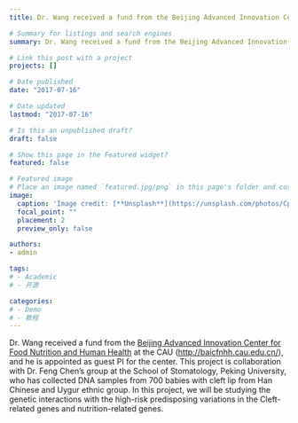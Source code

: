 ```yaml
---
title: Dr. Wang received a fund from the Beijing Advanced Innovation Center for Food Nutrition and Human Health

# Summary for listings and search engines
summary: Dr. Wang received a fund from the Beijing Advanced Innovation Center for Food Nutrition and Human Health(http://baicfnhh.cau.edu.cn/) at the CAU (http://baicfnhh.cau.edu.cn/)

# Link this post with a project
projects: []

# Date published
date: "2017-07-16"

# Date updated
lastmod: "2017-07-16"

# Is this an unpublished draft?
draft: false

# Show this page in the Featured widget?
featured: false

# Featured image
# Place an image named `featured.jpg/png` in this page's folder and customize its options here.
image:
  caption: 'Image credit: [**Unsplash**](https://unsplash.com/photos/CpkOjOcXdUY)'
  focal_point: ""
  placement: 2
  preview_only: false

authors:
- admin

tags:
# - Academic
# - 开源

categories:
# - Demo
# - 教程
---
```


Dr. Wang received a fund from the [Beijing Advanced Innovation Center for Food Nutrition and Human Health](http://baicfnhh.cau.edu.cn/) at the CAU (http://baicfnhh.cau.edu.cn/), and he is appointed as guest PI for the center. This project is collaboration with Dr. Feng Chen’s group at the School of Stomatology, Peking University, who has collected DNA samples from 700 babies with cleft lip from Han Chinese and Uygur ethnic group. In this project, we will be studying the genetic interactions with the high-risk predisposing variations in the Cleft-related genes and nutrition-related genes.
